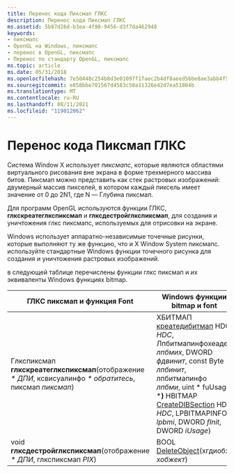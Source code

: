 ```yaml
---
title: Перенос кода Пиксмап ГЛКС
description: Перенос кода Пиксмап ГЛКС
ms.assetid: 5b87d26d-b3ea-4f90-9456-d3f7da462948
keywords:
- пиксмапс
- OpenGL на Windows, пиксмапс
- перенос в OpenGL, пиксмапс
- Перенос по стандарту OpenGL, пиксмапс
ms.topic: article
ms.date: 05/31/2018
ms.openlocfilehash: 7e50448c254b8d3e01097f1faec2b4df8aeed56be8ae3abb4f5ce13432582559
ms.sourcegitcommit: e858bbe701567d4583c50a11326e42d7ea51804b
ms.translationtype: MT
ms.contentlocale: ru-RU
ms.lasthandoff: 08/11/2021
ms.locfileid: "119012062"
---
```

# <a name="porting-glx-pixmap-code"></a>Перенос кода Пиксмап ГЛКС

Система Window X использует *пиксмапс*, которые являются областями виртуального рисования вне экрана в форме трехмерного массива битов. Пиксмап можно представить как стек растровых изображений: двумерный массив пикселей, в котором каждый пиксель имеет значение от 0 до 2N1, где N — Глубина пиксмап.

Для программ OpenGL используются функции ГЛКС, **глкскреатеглкспиксмап** и **глксдестройглкспиксмап**, для создания и уничтожения глкс пиксмапс, используемых для отрисовки на экране.

Windows использует аппаратно-независимые точечные рисунки, которые выполняют ту же функцию, что и X Window System пиксмапс. используйте стандартные Windows функции точечного рисунка для создания и уничтожения растровых изображений.

в следующей таблице перечислены функции глкс пиксмап и их эквиваленты Windows функциях bitmap.



| ГЛКС пиксмап и функция Font                                                          | Windows функции bitmap и font                                                                                                                                                                                                                                                           |
|---------------------------------------------------------------------------------------|--------------------------------------------------------------------------------------------------------------------------------------------------------------------------------------------------------------------------------------------------------------------------------------------|
| Глкспиксмап **глкскреатеглкспиксмап**(отображение *\* ДПИ*, ксвисуалинфо *\* обратитесь*, пиксмап *пиксмап*) | ХБИТМАП [креатедибитмап](/windows/desktop/api/wingdi/nf-wingdi-createdibitmap) HDC *HDC*, Лпбитмапинфохеадер *лпбмих*, DWORD *фдвинит*, const Byte *\* лпбинит*, лпбитмапинфо *лпбми*, uint * fuUsage ***)** HBITMAP [CreateDIBSection](/windows/desktop/api/wingdi/nf-wingdi-createdibsection) HDC *HDC*, LPBITMAPINFO *lpbmi*, DWORD *fInit*, DWORD *iUsage*)<br/> |
| void **глксдестройглкспиксмап**(отображение *\* ДПИ*, глкспиксмап *PIX*)                        | BOOL [DeleteObject](/windows/desktop/api/wingdi/nf-wingdi-deleteobject)(хгдиобж *хобжект*)                                                                                                                                                                                                                                  |



 

 

